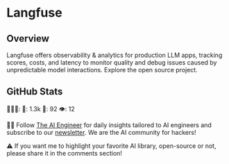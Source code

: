 # Langfuse

## Overview
Langfuse offers observability & analytics for production LLM apps, tracking scores, costs, and latency to monitor quality and debug issues caused by unpredictable model interactions. Explore the open source project.

## GitHub Stats
👷🏽‍♀️:
💫: 1.3k
🍴: 92
👁️: 12

🧙🏽 Follow [The AI Engineer](https://www.linkedin.com/company/theaiengineer/) for daily insights tailored to AI engineers and subscribe to our [newsletter](http://theaiengineerco.substack.com). We are the AI community for hackers!

⚠️ If you want me to highlight your favorite AI library, open-source or not, please share it in the comments section!